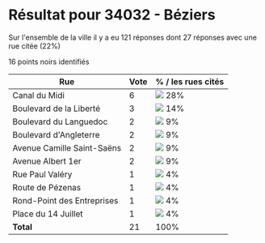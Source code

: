 # Résultat pour 34032 - Béziers

Sur l'ensemble de la ville il y a eu 121 réponses dont 27 réponses avec une rue citée (22%)

16 points noirs identifiés

| Rue | Vote | % / les rues cités|
|-----|------|-------------------|
| Canal du Midi | 6 | <img src="../../img/bar_28.gif" />&nbsp;28%|
| Boulevard de la Liberté | 3 | <img src="../../img/bar_14.gif" />&nbsp;14%|
| Boulevard du Languedoc | 2 | <img src="../../img/bar_9.gif" />&nbsp;9%|
| Boulevard d'Angleterre | 2 | <img src="../../img/bar_9.gif" />&nbsp;9%|
| Avenue Camille Saint-Saëns | 2 | <img src="../../img/bar_9.gif" />&nbsp;9%|
| Avenue Albert 1er | 2 | <img src="../../img/bar_9.gif" />&nbsp;9%|
| Rue Paul Valéry | 1 | <img src="../../img/bar_4.gif" />&nbsp;4%|
| Route de Pézenas | 1 | <img src="../../img/bar_4.gif" />&nbsp;4%|
| Rond-Point des Entreprises | 1 | <img src="../../img/bar_4.gif" />&nbsp;4%|
| Place du 14 Juillet | 1 | <img src="../../img/bar_4.gif" />&nbsp;4%|
| **Total** | 21 | 100%|
